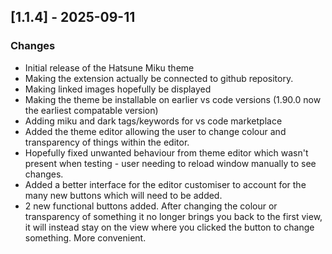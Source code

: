 ## [1.1.4] - 2025-09-11

### Changes

* Initial release of the Hatsune Miku theme
* Making the extension actually be connected to github repository.
* Making linked images hopefully be displayed
* Making the theme be installable on earlier vs code versions (1.90.0 now the earliest compatable version)
* Adding miku and dark tags/keywords for vs code marketplace
* Added the theme editor allowing the user to change colour and transparency of things within the editor.
* Hopefully fixed unwanted behaviour from theme editor which wasn't present when testing - user needing to reload window manually to see changes.
* Added a better interface for the editor customiser to account for the many new buttons which will need to be added.
* 2 new functional buttons added. After changing the colour or transparency of something it no longer brings you back to the first view, it will instead stay on the view where you clicked the button to change something. More convenient.